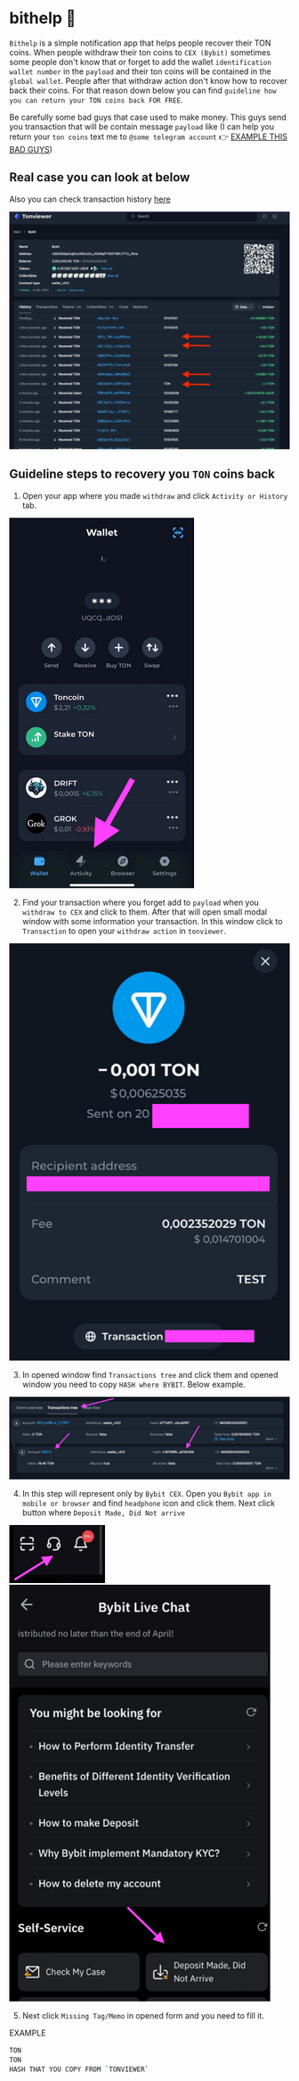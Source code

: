 # bithelp 🍉

`Bithelp` is a simple notification app that helps people recover their TON coins. When people withdraw their ton coins to `CEX (Bybit)` sometimes some people don't know that or forget to add the wallet `identification wallet number` in the `payload` and their ton coins will be contained in the `global wallet`. People after that withdraw action don't know how to recover back their coins. For that reason down below you can find `guideline how you can return your TON coins back FOR FREE`.

Be carefully some bad guys that case used to make money. This guys send you transaction that will be contain message `payload` like (I can help you return your `ton coins` text me to `@some telegram account` 👉 [EXAMPLE THIS BAD GUYS](https://tonviewer.com/EQDLrVLq-g8-HcanPZugDui-ReXNjoqmUGb55LMWWf7oqRCM))

## Real case you can look at below

Also you can check transaction history [here](https://tonviewer.com/EQDD8dqOzaj4zUK6ziJOo_G2lx6qf1TEktTRkFJ7T1c_fPQb)

![tonviewer](/assets/tonview.jpeg)

## Guideline steps to recovery you `TON` coins back

1. Open your app where you made `withdraw` and click `Activity or History` tab.

![1](/assets/2.png)

2. Find your transaction where you forget add to `payload` when you `withdraw to CEX` and click to them. After that will open small modal window with some information your transaction. In this window click to `Transaction` to open your `withdraw action` in `tonviewer`.

![2](/assets/3.png)

3. In opened window find `Transactions tree` and click them and opened window you need to copy `HASH where BYBIT`. Below example.

![3](/assets/4.png)

4. In this step will represent only by `Bybit CEX`. Open you `Bybit app in mobile or browser` and find `headphone` icon and click them. Next click button where `Deposit Made, Did Not arrive`

![4](/assets/5.png)
![5](/assets/6.png)

5. Next click `Missing Tag/Memo` in opened form and you need to fill it.

EXAMPLE

```bash
TON
TON
HASH THAT YOU COPY FROM `TONVIEWER`
```
